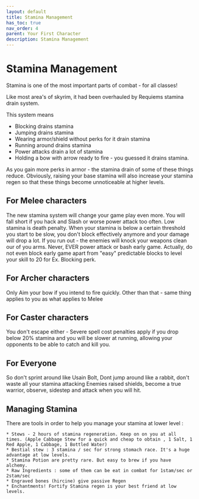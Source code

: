 ```yaml
---
layout: default
title: Stamina Management
has_toc: true
nav_order: 4
parent: Your First Character
description: Stamina Management
---
```


#  Stamina Management

Stamina is one of the most important parts of combat - for all classes!

Like most area's of skyrim, it had been overhauled by Requiems stamina drain system.

This system means
* Blocking drains stamina
* Jumping drains stamina
* Wearing armor/shield without perks for it drain stamina
* Running around drains stamina
* Power attacks drain a lot of stamina
* Holding a bow with arrow ready to fire - you guessed it drains stamina. 

As you gain more perks in armor - the stamina drain of some of these things reduce. Obviously, raising your base stamina will also increase your stamina regen so that these things become unnoticeable at higher levels.

## For Melee characters  

The new stamina system will change your game play even more. You will fall short if you hack and Slash or worse power attack too often. Low stamina is death penalty. When your stamina is below a certain threshold you start to be slow, you don't block effectively anymore and your damage will drop a lot. If you run out - the enemies will knock your weapons clean our of you arms. Never, EVER power attack or bash early game. Actually, do not even block early game apart from "easy" predictable blocks to level your skill to 20 for Ex. Blocking perk.

## For Archer characters  

Only Aim your bow if you intend to fire quickly. Other than that - same thing applies to you as what applies to Melee

## For Caster characters

You don't escape either - Severe spell cost penalties apply if you drop below 20% stamina and you will be slower at running, allowing your opponents to be able to catch and kill you.

## For Everyone
So don't sprint around like Usain Bolt, Dont jump around like a rabbit, don't waste all your stamina attacking Enemies raised shields, become a true warrior, observe, sidestep and attack when you will hit.


## Managing Stamina

There are tools in order to help you manage your stamina at lower level :

```
* Stews - 2 hours of stamina regeneration. Keep on on you at all times. (Apple Cabbage Stew for a quick and cheap to obtain , 1 Salt, 1 Red Apple, 1 Cabbage, 1 Bottled Water)
* Bestial stew : 3 stamina / sec for strong stomach race. It's a huge advantage at low levels.
* Stamina Potion are pretty rare. But easy to brew if you have alchemy.
* Raw Ingredients : some of them can be eat in combat for 1stam/sec or 2stam/sec
* Engraved bones (hircine) give passive Regen
* Enchantments! Fortify Stamina regen is your best friend at low levels.
```
